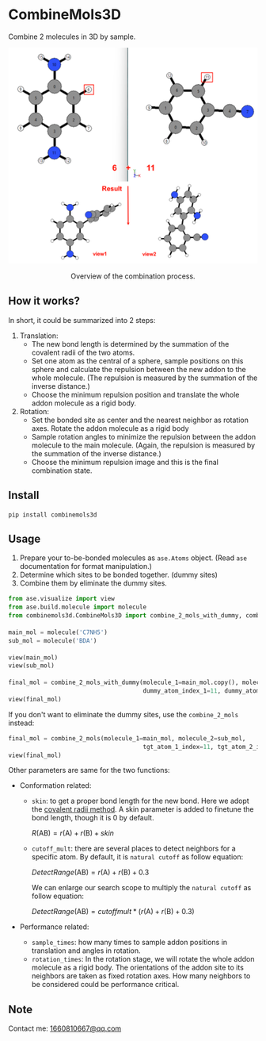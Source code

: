 # CombineMols3D
Combine 2 molecules in 3D by sample.

![overview](.//overview.png)

<center>Overview of the combination process.</center>

## How it works?
In short, it could be summarized into 2 steps:

1. Translation:
   * The new bond length is determined by the summation of the covalent radii of the two atoms. 
   * Set one atom as the central of a sphere, sample positions on this sphere and calculate the repulsion between the new addon to the whole molecule. (The repulsion is measured by the summation of the inverse distance.)
   * Choose the minimum repulsion position and translate the whole addon molecule as a rigid body.
2. Rotation:
   * Set the bonded site as center and the nearest neighbor as rotation axes. Rotate the addon molecule as a rigid body
   * Sample rotation angles to minimize the repulsion between the addon molecule to the main molecule. (Again, the repulsion is measured by the summation of the inverse distance.)
   * Choose the minimum repulsion image and this is the final combination state.


## Install
```
pip install combinemols3d
```

## Usage
1. Prepare your to-be-bonded molecules as `ase.Atoms` object. (Read  `ase` documentation for format manipulation.)
2. Determine which sites to be bonded together. (dummy sites)
3. Combine them by eliminate the dummy sites.

```python
from ase.visualize import view
from ase.build.molecule import molecule
from combinemols3d.CombineMols3D import combine_2_mols_with_dummy, combine_2_mols

main_mol = molecule('C7NH5')
sub_mol = molecule('BDA')

view(main_mol)
view(sub_mol)

final_mol = combine_2_mols_with_dummy(molecule_1=main_mol.copy(), molecule_2=sub_mol.copy(),
                                      dummy_atom_index_1=11, dummy_atom_index_2=6)
view(final_mol)
```
If you don't want to eliminate the dummy sites, use the `combine_2_mols` instead:
```python
final_mol = combine_2_mols(molecule_1=main_mol, molecule_2=sub_mol,
                                      tgt_atom_1_index=11, tgt_atom_2_index=6)
view(final_mol)
```
Other parameters are same for the two functions:

* Conformation related:

  * `skin`: to get a proper bond length for the new bond. Here we adopt the [covalent radii method](https://en.wikipedia.org/wiki/Covalent_radius). A skin parameter is added to finetune the bond length, though it is 0 by default.
    
    
    
    $R(\mathrm{AB})=r(\mathrm{A})+r(\mathrm{B})+skin$
  
    
    
  * `cutoff_mult`: there are several places to detect neighbors for a specific atom. By default, it is `natural cutoff` as follow equation: 
    
    
    
    $DetectRange(\mathrm{AB})=r(\mathrm{A})+r(\mathrm{B})+0.3$

    
    
    We can enlarge our search scope to multiply the  `natural cutoff` as follow equation:
    
    $DetectRange(\mathrm{AB})=cutoff mult*(r(\mathrm{A})+r(\mathrm{B})+0.3)$
    

* Performance related:
  * `sample_times`: how many times to sample addon positions in translation and angles in rotation.
  * `rotation_times`: In the rotation stage, we will rotate the whole addon molecule as a rigid body. The orientations of the addon site to its neighbors are taken as fixed rotation axes. How many neighbors to be considered could be performance critical.


## Note

Contact me: 1660810667@qq.com
